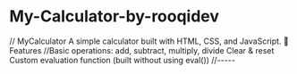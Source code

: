 # My-Calculator-by-rooqidev
// MyCalculator  A simple calculator built with HTML, CSS, and JavaScript.  🚀 Features  //Basic operations: add, subtract, multiply, divide  Clear &amp; reset  Custom evaluation function (built without using eval())  //-----
